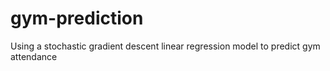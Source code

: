 # gym-prediction
Using a stochastic gradient descent linear regression model to predict gym attendance
